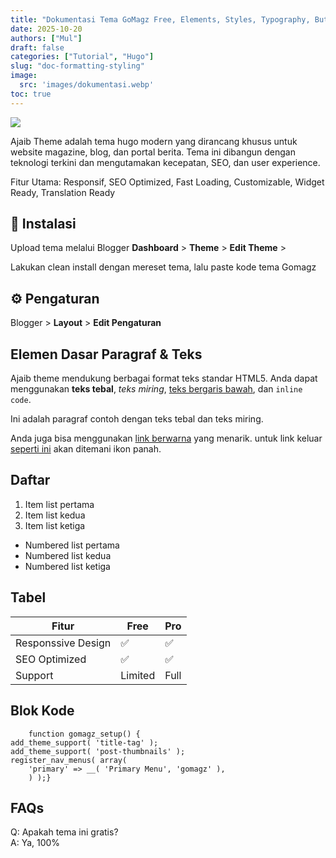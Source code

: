 ```yaml
---
title: "Dokumentasi Tema GoMagz Free, Elements, Styles, Typography, Button, Boxes dan Lainnya"
date: 2025-10-20
authors: ["Mul"]
draft: false
categories: ["Tutorial", "Hugo"]
slug: "doc-formatting-styling"
image:
  src: 'images/dokumentasi.webp'
toc: true
---
```


<img src='/images/dokumentasi.webp'>

Ajaib Theme adalah tema hugo modern yang dirancang khusus untuk website magazine, blog, dan portal berita. Tema ini dibangun dengan teknologi terkini dan mengutamakan kecepatan, SEO, dan user experience.

Fitur Utama: Responsif, SEO Optimized, Fast Loading, Customizable, Widget Ready, Translation Ready

## 🔌 Instalasi

Upload tema melalui Blogger **Dashboard** > **Theme** > **Edit Theme** >

Lakukan clean install dengan mereset tema, lalu paste kode tema Gomagz 

## ⚙️ Pengaturan

Blogger > **Layout** > **Edit Pengaturan**

## Elemen Dasar Paragraf & Teks

Ajaib theme mendukung berbagai format teks standar HTML5. Anda dapat menggunakan **teks tebal**, *teks miring*, <u>teks bergaris bawah</u>, dan `inline code`.

Ini adalah paragraf contoh dengan teks tebal dan teks miring.

Anda juga bisa menggunakan [link berwarna](#) yang menarik. untuk link keluar <a href="#" target="_blank">seperti ini</a> akan ditemani ikon panah.

## Daftar

1. Item list pertama
2. Item list kedua
3. Item list ketiga

* Numbered list pertama
* Numbered list kedua
* Numbered list ketiga

## Tabel

|Fitur|Free|Pro|
|-----|----|---|
|Responssive Design|✅|✅|
|SEO Optimized|✅|✅|
|Support|Limited|Full|

## Blok Kode

        function gomagz_setup() {
    add_theme_support( 'title-tag' );
    add_theme_support( 'post-thumbnails' );
    register_nav_menus( array(
        'primary' => __( 'Primary Menu', 'gomagz' ),
        ) );}

## FAQs

Q: Apakah tema ini gratis?   
A: Ya, 100%